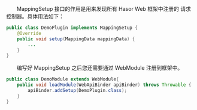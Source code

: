 &emsp;&emsp;MappingSetup 接口的作用是用来发现所有 Hasor Web 框架中注册的 请求控制器。具体用法如下：
```java
public class DemoPlugin implements MappingSetup {
    @Override
    public void setup(MappingData mappingData) {
        ...
    }
}
```

&emsp;&emsp;编写好 MappingSetup 之后您还需要通过 WebModule 注册到框架中。
```java
public class DemoModule extends WebModule{
    public void loadModule(WebApiBinder apiBinder) throws Throwable {
        apiBinder.addSetup(DemoPlugin.class);
    }
}
```